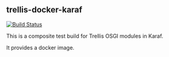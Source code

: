 ## trellis-docker-karaf

[![Build Status](https://travis-ci.org/trellis-ldp/trellis-docker-karaf.png?branch=master)](https://travis-ci.org/trellis-ldp/trellis-docker-karaf)

This is a composite test build for Trellis OSGI modules in Karaf.  

It provides a docker image.

